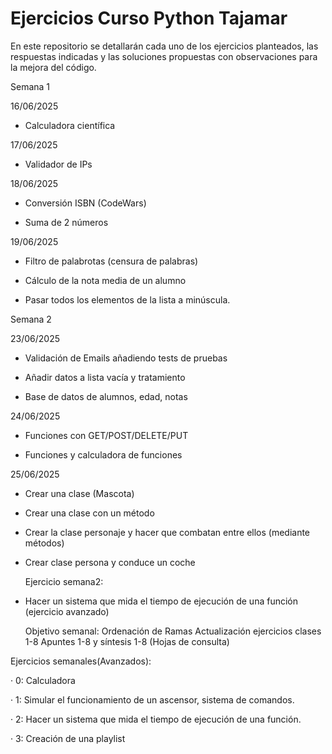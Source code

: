# Ejercicios Curso Python Tajamar
En este repositorio se detallarán cada uno de los ejercicios planteados, las respuestas indicadas y las soluciones propuestas con observaciones para la mejora del código.


Semana 1


16/06/2025

- Calculadora científica


17/06/2025

- Validador de IPs


18/06/2025

- Conversión ISBN (CodeWars)

- Suma de 2 números



19/06/2025

- Filtro de palabrotas (censura de palabras)

- Cálculo de la nota media de un alumno

- Pasar todos los elementos de la lista a minúscula.




Semana 2


23/06/2025

- Validación de Emails añadiendo tests de pruebas

- Añadir datos a lista vacía y tratamiento

- Base de datos de alumnos, edad, notas



24/06/2025

- Funciones con GET/POST/DELETE/PUT

- Funciones y calculadora de funciones


25/06/2025

- Crear una clase (Mascota)
- Crear una clase con un método
- Crear la clase personaje y hacer que combatan entre ellos (mediante métodos)
- Crear clase persona y conduce un coche

  Ejercicio semana2:

- Hacer un sistema que mida el tiempo de ejecución de una función (ejercicio avanzado)

  Objetivo semanal:
Ordenación de Ramas
Actualización ejercicios clases 1-8
Apuntes 1-8 y síntesis 1-8 (Hojas de consulta)




Ejercicios semanales(Avanzados):


· 0: Calculadora

· 1: Simular el funcionamiento de un ascensor, sistema de comandos. 

· 2: Hacer un sistema que mida el tiempo de ejecución de una función.

· 3: Creación de una playlist

